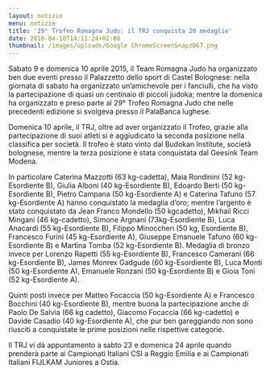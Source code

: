 ```yaml
---
layout: notizie
menu: notizie
title: '29° Trofeo Romagna Judo: il TRJ conquista 20 medaglie'
date: 2016-04-10T14:11:24+02:00
thumbnail: /images/uploads/Google ChromeScreenSnapz067.png
---
```

Sabato 9 e domenica 10 aprile 2015, il Team Romagna Judo ha organizzato ben due eventi presso il Palazzetto dello sport di Castel Bolognese: nella giornata di sabato ha organizzato un’amichevole per i fanciulli, che ha visto la partecipazione di quasi un centinaio di piccoli judoka; mentre la domenica ha organizzato e preso parte al 29° Trofeo Romagna Judo che nelle precedenti edizione si svolgeva presso il PalaBanca lughese.

Domenica 10 aprile, il TRJ, oltre ad aver organizzato il Trofeo, grazie alla partecipazione di suoi atleti si è aggiudicato la seconda posizione nella classifica per società. Il trofeo è stato vinto dal Budokan Institute, società bolognese, mentre la terza posizione è stata conquistata dal Geesink Team Modena.

In particolare Caterina Mazzotti (63 kg-cadetta), Maia Rondinini (52 kg-Esordiente B), Giulia Alboni (40 kg-Esordiente B), Edoardo Berti (50 kg-Esordiente B), Pietro Campana (50 kg-Esordiente A) e Caterina Tafuno (57 kg-Esordiente A) hanno conquistato la medaglia d’oro; mentre l’argento è stato conquistato da Jean Franco Mondello (50 kgcadetto), Mikhail Ricci Mingani (46 kg-cadetto), Simone Argnani (73kg-Esordiente B), Luca Anacardi (55 kg-Esordiente B), Filippo Minoccheri (50 kg, Esordiente B), Francesco Furini (45 kg-Esordiente A), Giuseppe Emanuele Tafuno (60 kg-Esordiente B) e Martina Tomba (52 kg-Esordiente B). Medaglia di bronzo invece per Lorenzo Rapetti (55 kg-Esordiente B), Francesco Camerani (66 kg-Esordiente B), James Monrex Gadgude (60 kg-Esordiente B), Luca Monti (50 kg-Esordiente A), Emanuele Ronzani (50 kg-Esordiente B) e Gioia Toni (52 kg-Esordiente A).

Quinti posti invece per Matteo Focaccia (50 kg-Esordiente A) e Francesco Bocchini (40 kg-Esordiente B), mentre buona la partecipazione anche di Paolo De Salvia (66 kg cadetto), Giacomo Focaccia (66 kg-cadetto) e Davide Casadio (40 kg-Esordiente A), che pur ben gareggiando non sono riusciti a conquistate le prime posizioni nelle rispettive categorie.

Il TRJ vi dà appuntamento a sabto 23 e domenica 24 aprile quando prenderà parte ai Campionati Italiani CSI a Reggio Emilia e ai Campionati Italiani FIJLKAM Juniores a Ostia.
